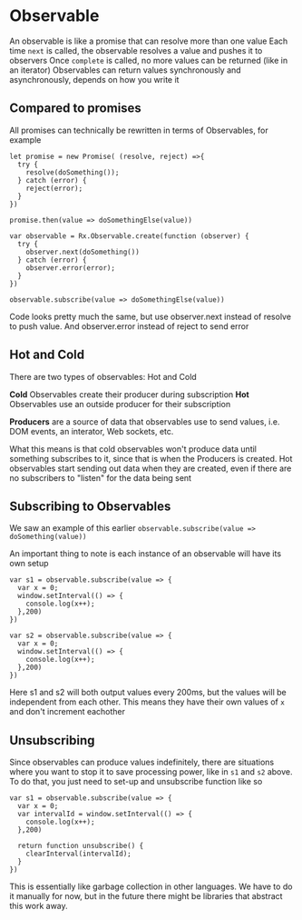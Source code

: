 # Observable
An observable is like a promise that can resolve more than one value
Each time `next` is called, the observable resolves a value and pushes it to observers
Once `complete` is called, no more values can be returned (like in an iterator)
Observables can return values synchronously and asynchronously, depends on how you write it

## Compared to promises

All promises can technically be rewritten in terms of Observables, for example
```
let promise = new Promise( (resolve, reject) =>{
  try {
    resolve(doSomething());
  } catch (error) {
    reject(error);
  }
})

promise.then(value => doSomethingElse(value))

var observable = Rx.Observable.create(function (observer) {
  try {
    observer.next(doSomething())
  } catch (error) {
    observer.error(error);
  }
})

observable.subscribe(value => doSomethingElse(value))
```
Code looks pretty much the same, but use observer.next instead of resolve to push value.
And observer.error instead of reject to send error

## Hot and Cold

There are two types of observables: Hot and Cold

**Cold** Observables create their producer during subscription
**Hot** Observables use an outside producer for their subscription

**Producers** are a source of data that observables use to send values, i.e. DOM events, an interator, Web sockets, etc.

What this means is that cold observables won't produce data until something subscribes to it, since that is when the Producers is created. Hot observables start sending out data when they are created, even if there are no subscribers to "listen" for the data being sent

## Subscribing to Observables

We saw an example of this earlier `observable.subscribe(value => doSomething(value))`

An important thing to note is each instance of an observable will have its own setup

```
var s1 = observable.subscribe(value => {
  var x = 0;
  window.setInterval(() => {
    console.log(x++);
  },200)
})

var s2 = observable.subscribe(value => {
  var x = 0;
  window.setInterval(() => {
    console.log(x++);
  },200)
})
```

Here s1 and s2 will both output values every 200ms, but the values will be independent from each other. This means they have their own values of `x` and don't increment eachother

## Unsubscribing

Since observables can produce values indefinitely, there are situations where you want to stop it to save processing power, like in `s1` and `s2` above. To do that, you just need to set-up and unsubscribe function like so

```
var s1 = observable.subscribe(value => {
  var x = 0;
  var intervalId = window.setInterval(() => {
    console.log(x++);
  },200)
  
  return function unsubscribe() {
    clearInterval(intervalId);
  }
}) 
```

This is essentially like garbage collection in other languages. We have to do it manually for now, but in the future there might be libraries that abstract this work away.
